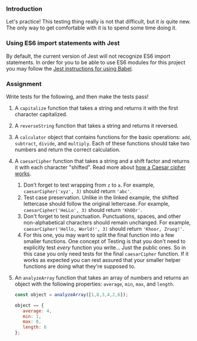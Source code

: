### Introduction

Let's practice!  This testing thing really is not that difficult, but it *is* quite new.  The only way to get comfortable with it is to spend some time doing it.

### Using ES6 import statements with Jest

By default, the current version of Jest will not recognize ES6 import statements. In order for you to be able to use ES6 modules for this project you may follow the [Jest instructions for using Babel](https://jestjs.io/docs/en/getting-started#using-babel).

### Assignment

<div class="lesson-content__panel" markdown="1">

Write tests for the following, and then make the tests pass!

1. A `capitalize` function that takes a string and returns it with the first character capitalized.
1. A `reverseString` function that takes a string and returns it reversed.
1. A `calculator` object that contains functions for the basic operations: `add`, `subtract`, `divide`, and `multiply`. Each of these functions should take two numbers and return the correct calculation.
1. A `caesarCipher` function that takes a string and a shift factor and returns it with each character "shifted". Read more about [how a Caesar cipher works](https://crypto.interactive-maths.com/caesar-shift-cipher.html).
   1. Don’t forget to test wrapping from `z` to `a`. For example, `caesarCipher('xyz', 3)` should return `'abc'`.
   1. Test case preservation. Unlike in the linked example, the shifted lettercase should follow the original lettercase. For example, `caesarCipher('HeLLo', 3)` should return `'KhOOr'`.
   1. Don't forget to test punctuation. Punctuations, spaces, and other non-alphabetical characters should remain unchanged. For example, `caesarCipher('Hello, World!', 3)` should return `'Khoor, Zruog!'`.
   1. For this one, you may want to split the final function into a few smaller functions.  One concept of Testing is that you don't need to explicitly test *every* function you write... Just the public ones.  So in this case you only need tests for the final `caesarCipher` function.  If it works as expected you can rest assured that your smaller helper functions are doing what they're supposed to.
1. An `analyzeArray` function that takes an array of numbers and returns an object with the following properties: `average`, `min`, `max`, and `length`.

   ```javascript
   const object = analyzeArray([1,8,3,4,2,6]);

   object == {
      average: 4,
      min: 1,
      max: 8,
      length: 6
   };
   ```

</div>
